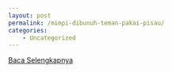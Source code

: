 ```yaml
---
layout: post
permalink: /mimpi-dibunuh-teman-pakai-pisau/
categories:
    - Uncategorized
---
```


[Baca Selengkapnya](/06)